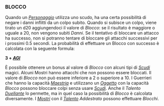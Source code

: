### BLOCCO

Quando un [*Personaggio*](..\personaggio.md) utilizza uno scudo, ha una certa possibilità di negare i danni inflitti da un colpo subito. Quando si subisce un colpo, viene tirato un d20 aggiungendoci il valore di *Blocco*: se il risultato è maggiore o uguale a 20, non vengono subiti *Danni*. Se il tentativo di bloccare un attacco ha successo, non si potranno tentare di bloccare gli attacchi successivi per i prossimi 0.5 secondi. La probabilità di effettuare un Blocco con successo è calcolata con la seguente formula:

**3 + [_AGI_](personaggio\caratteristiche.md)**

È possibile ottenere un bonus al valore di *Blocco* con alcuni tipi di [*Scudi*](..\oggetti.md) magici. Alcuni Mostri hanno attacchi che non possono essere bloccati. Il valore di *Blocco* non può essere inferiore a 2 o superiore a 10. I Guerrieri che hanno la capacità [*Maestria*](personaggio\ruolo\guerriero.md) e utilizzano un [*Oggetto*](..\oggetti.md) con la capacità *Blocco* possono bloccare colpi senza usare [*Scudi*](..\oggetti.md). Anche il *Talento* [*Duellante*](..\personaggio\talenti.md) lo permette, ma in quel caso la possibilità di *Blocco* è calcolata diversamente. I  [*Mostri*](..\mostri.md) con il [*Talento*](..\mostri\talenti.md) *Addestrato* possono effettuare *Blocchi*.